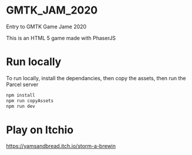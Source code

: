 # GMTK_JAM_2020
Entry to GMTK Game Jame 2020

This is an HTML 5 game made with PhaserJS

# Run locally

To run locally, install the dependancies, then copy the assets, then run the Parcel server
```bash
npm install
npm run copyAssets
npm run dev
```

# Play on Itchio

https://yamsandbread.itch.io/storm-a-brewin
